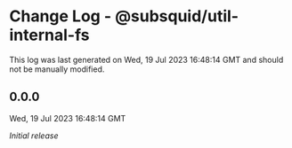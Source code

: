 # Change Log - @subsquid/util-internal-fs

This log was last generated on Wed, 19 Jul 2023 16:48:14 GMT and should not be manually modified.

## 0.0.0
Wed, 19 Jul 2023 16:48:14 GMT

_Initial release_

